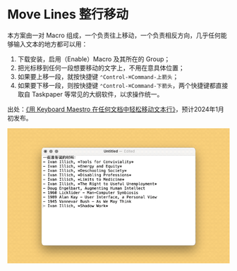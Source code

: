 # Move Lines 整行移动

本方案由一对 Macro 组成，一个负责往上移动，一个负责相反方向，几乎任何能够输入文本的地方都可以用：

1. 下载安装，启用（Enable）Macro 及其所在的 Group；
2. 把光标移到任何一段想要移动的文字上，不用在意具体位置；
3. 如果要上移一段，就按快捷键 `‌⌃Control-⌘Command-上箭头`；
4. 如果要下移一段，则按快捷键 `‌⌃Control-⌘Command-下箭头`，两个快捷键都直接取自 Taskpaper 等常见的大纲软件，以求操作统一。

出处：[《用 Keyboard Maestro 在任何文档中轻松移动文本行》](https://utgd.net/article/20152)，预计2024年1月初发布。

![title](img.gif)